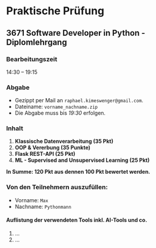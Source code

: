 # Praktische Prüfung
## 3671 Software Developer in Python - Diplomlehrgang 

### Bearbeitungszeit
14:30 – 19:15

### Abgabe
- Gezippt per Mail an `raphael.kimeswenger@gmail.com`.
- Dateiname: `vorname_nachname.zip`
- Die Abgabe muss bis *19:30* erfolgen.

### Inhalt
1. **Klassische Datenverarbeitung (35 Pkt)**
2. **OOP & Vererbung (35 Punkte)**
3. **Flask REST-API (25 Pkt)**
4. **ML - Supervised and Unsupervised Learning (25 Pkt)**

**In Summe: 120 Pkt aus dennen 100 Pkt bewertet werden.**

### Von den Teilnehmern auszufüllen:
- Vorname: `Max`
- Nachname: `Pythonmann`

#### Auflistung der verwendeten Tools inkl. AI-Tools und co.
1. ...
2. ...

